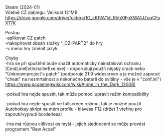 Steam (2024-01)
<br/>
Včetně CZ dabingu. Velikost 121MB https://drive.google.com/drive/folders/1O_kKPAV1dLRhhXlFgXWA1JZoqCFuXT7K

Postup
<br/>
-aplikovat CZ patch
<br/>
-nakopírovat obsah složky "_CZ-PART2" do hry
<br/>
-v menu hry změnit jazyk

Chyby
<br/>
-hra se při spuštění bude snažit automaticky nainstalovat ochranu (CmdLineExtInstallerExe.exe) - doporučuji použít nějaký crack nebo "Unknownproject's patch" (podporuje 21:9 widescreen a je možné zapnout "cheat" na nesmrtelnost a nekonečno baterií do svítilny - vše je v "conf.ini") https://www.pcgamingwiki.com/wiki/Alone_in_the_Dark_(2008)

-pokud hra nejde spustit, tak může pomoci upravit režim kompatibility

-pokud hra nejde spustit ve fullscreen režimu, tak je možné použít Autohotkey skript na mém profilu - klávesa F12 (držet 1 vteřinu pro zapnutí/vypnutí borderless)

-hra má různou citlivost os myši - jejich sjednocení se může provést programem "Raw Accel"
